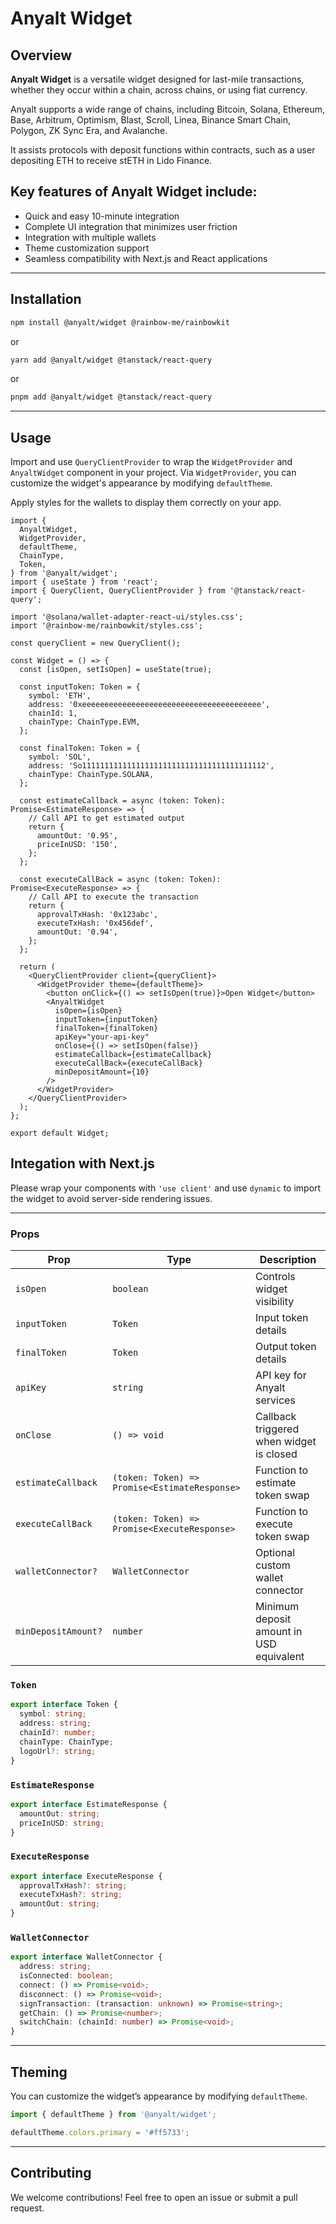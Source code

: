 # Anyalt Widget

## Overview

**Anyalt Widget** is a versatile widget designed for last-mile transactions, whether they occur within a chain, across chains, or using fiat currency.

Anyalt supports a wide range of chains, including Bitcoin, Solana, Ethereum, Base, Arbitrum, Optimism, Blast, Scroll, Linea, Binance Smart Chain, Polygon, ZK Sync Era, and Avalanche.

It assists protocols with deposit functions within contracts, such as a user depositing ETH to receive stETH in Lido Finance.

## Key features of Anyalt Widget include:

- Quick and easy 10-minute integration
- Complete UI integration that minimizes user friction
- Integration with multiple wallets
- Theme customization support
- Seamless compatibility with Next.js and React applications

---

## Installation

```sh
npm install @anyalt/widget @rainbow-me/rainbowkit
```

or

```sh
yarn add @anyalt/widget @tanstack/react-query
```

or

```sh
pnpm add @anyalt/widget @tanstack/react-query
```

---

## Usage

Import and use `QueryClientProvider` to wrap the `WidgetProvider` and `AnyaltWidget` component in your project. Via `WidgetProvider`, you can customize the widget's appearance by modifying `defaultTheme`.

Apply styles for the wallets to display them correctly on your app.

```tsx
import {
  AnyaltWidget,
  WidgetProvider,
  defaultTheme,
  ChainType,
  Token,
} from '@anyalt/widget';
import { useState } from 'react';
import { QueryClient, QueryClientProvider } from '@tanstack/react-query';

import '@solana/wallet-adapter-react-ui/styles.css';
import '@rainbow-me/rainbowkit/styles.css';

const queryClient = new QueryClient();

const Widget = () => {
  const [isOpen, setIsOpen] = useState(true);

  const inputToken: Token = {
    symbol: 'ETH',
    address: '0xeeeeeeeeeeeeeeeeeeeeeeeeeeeeeeeeeeeeeeee',
    chainId: 1,
    chainType: ChainType.EVM,
  };

  const finalToken: Token = {
    symbol: 'SOL',
    address: 'So11111111111111111111111111111111111111112',
    chainType: ChainType.SOLANA,
  };

  const estimateCallback = async (token: Token): Promise<EstimateResponse> => {
    // Call API to get estimated output
    return {
      amountOut: '0.95',
      priceInUSD: '150',
    };
  };

  const executeCallBack = async (token: Token): Promise<ExecuteResponse> => {
    // Call API to execute the transaction
    return {
      approvalTxHash: '0x123abc',
      executeTxHash: '0x456def',
      amountOut: '0.94',
    };
  };

  return (
    <QueryClientProvider client={queryClient}>
      <WidgetProvider theme={defaultTheme}>
        <button onClick={() => setIsOpen(true)}>Open Widget</button>
        <AnyaltWidget
          isOpen={isOpen}
          inputToken={inputToken}
          finalToken={finalToken}
          apiKey="your-api-key"
          onClose={() => setIsOpen(false)}
          estimateCallback={estimateCallback}
          executeCallBack={executeCallBack}
          minDepositAmount={10}
        />
      </WidgetProvider>
    </QueryClientProvider>
  );
};

export default Widget;
```

## Integation with Next.js

Please wrap your components with `'use client'` and use `dynamic` to import the widget to avoid server-side rendering issues.

---


### Props

| Prop                | Type                                          | Description                              |
| ------------------- | --------------------------------------------- | ---------------------------------------- |
| `isOpen`            | `boolean`                                     | Controls widget visibility               |
| `inputToken`        | `Token`                                       | Input token details                      |
| `finalToken`        | `Token`                                       | Output token details                     |
| `apiKey`            | `string`                                      | API key for Anyalt services              |
| `onClose`           | `() => void`                                  | Callback triggered when widget is closed |
| `estimateCallback`  | `(token: Token) => Promise<EstimateResponse>` | Function to estimate token swap          |
| `executeCallBack`   | `(token: Token) => Promise<ExecuteResponse>`  | Function to execute token swap           |
| `walletConnector?`  | `WalletConnector`                             | Optional custom wallet connector         |
| `minDepositAmount?` | `number`                                      | Minimum deposit amount in USD equivalent |

### `Token`

```ts
export interface Token {
  symbol: string;
  address: string;
  chainId?: number;
  chainType: ChainType;
  logoUrl?: string;
}
```

### `EstimateResponse`

```ts
export interface EstimateResponse {
  amountOut: string;
  priceInUSD: string;
}
```

### `ExecuteResponse`

```ts
export interface ExecuteResponse {
  approvalTxHash?: string;
  executeTxHash?: string;
  amountOut: string;
}
```

### `WalletConnector`

```ts
export interface WalletConnector {
  address: string;
  isConnected: boolean;
  connect: () => Promise<void>;
  disconnect: () => Promise<void>;
  signTransaction: (transaction: unknown) => Promise<string>;
  getChain: () => Promise<number>;
  switchChain: (chainId: number) => Promise<void>;
}
```

---

## Theming

You can customize the widget’s appearance by modifying `defaultTheme`.

```ts
import { defaultTheme } from '@anyalt/widget';

defaultTheme.colors.primary = '#ff5733';
```

---

## Contributing

We welcome contributions! Feel free to open an issue or submit a pull request.
